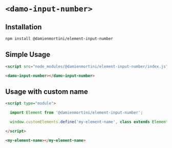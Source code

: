 # `<damo-input-number>`

## Installation

```sh
npm install @damienmortini/element-input-number
```

## Simple Usage
```html
<script src="node_modules/@damienmortini/element-input-number/index.js"></script>

<damo-input-number></damo-input-number>
```

## Usage with custom name
```html
<script type="module">

  import Element from '@damienmortini/element-input-number';

  window.customElements.define('my-element-name', class extends Element { });

</script>

<my-element-name></my-element-name>
```